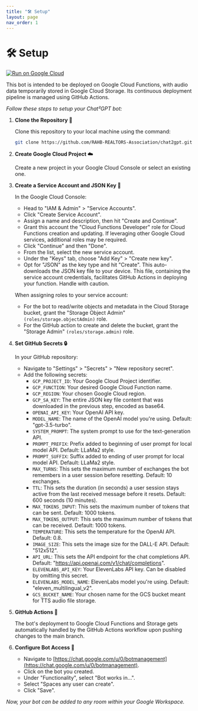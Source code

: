 ```yaml
---
title: "🛠️ Setup"
layout: page
nav_order: 1
---
```


# 🛠️ Setup
[![Run on Google Cloud](https://deploy.cloud.run/button.svg)](https://deploy.cloud.run?git_repo=https://github.com/RAHB-REALTORS-Association/chat2gpt)

This bot is intended to be deployed on Google Cloud Functions, with audio data temporarily stored in Google Cloud Storage. Its continuous deployment pipeline is managed using GitHub Actions.

*Follow these steps to setup your Chat²GPT bot:*

1. **Clone the Repository 📁**

    Clone this repository to your local machine using the command:

    ```bash
    git clone https://github.com/RAHB-REALTORS-Association/chat2gpt.git
    ```

2. **Create Google Cloud Project ☁️**

    Create a new project in your Google Cloud Console or select an existing one.

3. **Create a Service Account and JSON Key 📑**

    In the Google Cloud Console:
    - Head to "IAM & Admin" > "Service Accounts".
    - Click "Create Service Account".
    - Assign a name and description, then hit "Create and Continue".
    - Grant this account the "Cloud Functions Developer" role for Cloud Functions creation and updating. If leveraging other Google Cloud services, additional roles may be required.
    - Click "Continue" and then "Done".
    - From the list, select the new service account.
    - Under the "Keys" tab, choose "Add Key" > "Create new key".
    - Opt for "JSON" as the key type and hit "Create". This auto-downloads the JSON key file to your device. This file, containing the service account credentials, facilitates GitHub Actions in deploying your function. Handle with caution.

    When assigning roles to your service account:
    - For the bot to read/write objects and metadata in the Cloud Storage bucket, grant the "Storage Object Admin" `(roles/storage.objectAdmin)` role.
    - For the GitHub action to create and delete the bucket, grant the "Storage Admin" `(roles/storage.admin)` role.

4. **Set GitHub Secrets 🔒**

    In your GitHub repository:
    - Navigate to "Settings" > "Secrets" > "New repository secret".
    - Add the following secrets:
      - `GCP_PROJECT_ID`: Your Google Cloud Project identifier.
      - `GCP_FUNCTION`: Your desired Google Cloud Function name.
      - `GCP_REGION`: Your chosen Google Cloud region.
      - `GCP_SA_KEY`: The entire JSON key file content that was downloaded in the previous step, encoded as base64.
      - `OPENAI_API_KEY`: Your OpenAI API key.
      - `MODEL_NAME`: The name of the OpenAI model you're using. Default: "gpt-3.5-turbo".
      - `SYSTEM_PROMPT`: The system prompt to use for the text-generation API.
      - `PROMPT_PREFIX`: Prefix added to beginning of user prompt for local model API. Default: LLaMa2 style.
      - `PROMPT_SUFFIX`: Suffix added to ending of user prompt for local model API. Default: LLaMa2 style.
      - `MAX_TURNS`: This sets the maximum number of exchanges the bot remembers in a user session before resetting. Default: 10 exchanges.
      - `TTL`: This sets the duration (in seconds) a user session stays active from the last received message before it resets. Default: 600 seconds (10 minutes).
      - `MAX_TOKENS_INPUT`: This sets the maximum number of tokens that can be sent. Default: 1000 tokens.
      - `MAX_TOKENS_OUTPUT`: This sets the maximum number of tokens that can be received. Default: 1000 tokens.
      - `TEMPERATURE`: This sets the temperature for the OpenAI API. Default: 0.8.
      - `IMAGE_SIZE`: This sets the image size for the DALL-E API. Default: "512x512".
      - `API_URL`: This sets the API endpoint for the chat completions API. Default: "https://api.openai.com/v1/chat/completions".
      - `ELEVENLABS_API_KEY`: Your ElevenLabs API key. Can be disabled by omitting this secret.
      - `ELEVENLABS_MODEL_NAME`: ElevenLabs model you're using. Default: "eleven_multilingual_v2".
      - `GCS_BUCKET_NAME`: Your chosen name for the GCS bucket meant for TTS audio file storage.

5. **GitHub Actions 🚀**

    The bot's deployment to Google Cloud Functions and Storage gets automatically handled by the GitHub Actions workflow upon pushing changes to the main branch.

6. **Configure Bot Access 🤝**

    - Navigate to [https://chat.google.com/u/0/botmanagement](https://chat.google.com/u/0/botmanagement).
    - Click on the bot you created.
    - Under "Functionality", select "Bot works in...".
    - Select "Spaces any user can create".
    - Click "Save".

*Now, your bot can be added to any room within your Google Workspace.*
